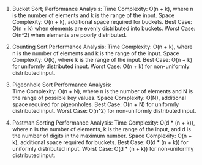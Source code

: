 
1. Bucket Sort;
      Performance Analysis:
          Time Complexity: O(n + k), where n is the number of elements and k is the range of the input.
          Space Complexity: O(n + k), additional space required for buckets.
          Best Case: O(n + k) when elements are evenly distributed into buckets.
          Worst Case: O(n^2) when elements are poorly distributed.
   
2. Counting Sort
       Performance Analysis:
            Time Complexity: O(n + k), where n is the number of elements and k is the range of the input.
            Space Complexity: O(k), where k is the range of the input.
            Best Case: O(n + k) for uniformly distributed input.
            Worst Case: O(n + k) for non-uniformly distributed input.
   
3. Pigeonhole Sort
        Performance Analysis:      
            Time Complexity: O(n + N), where n is the number of elements and N is the range of possible key values.
            Space Complexity: O(N), additional space required for pigeonholes.
            Best Case: O(n + N) for uniformly distributed input.
            Worst Case: O(n^2) for non-uniformly distributed input.
   
4. Postman Sorting
      Performance Analysis:
          Time Complexity: O(d * (n + k)), where n is the number of elements, k is the range of the input, and d is the number of digits in the maximum number.
          Space Complexity: O(n + k), additional space required for buckets.
          Best Case: O(d * (n + k)) for uniformly distributed input.
          Worst Case: O(d * (n + k)) for non-uniformly distributed input.
